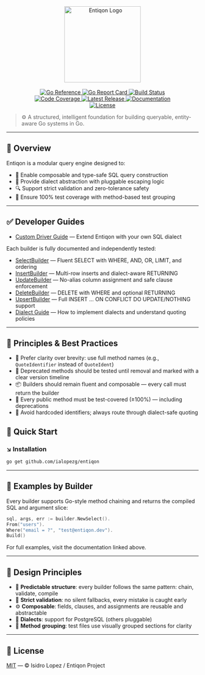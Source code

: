 
<p align="center" style="text-align: center; width: 256px; display: block; margin: auto;">
    <img src="https://raw.githubusercontent.com/ialopezg/entiqon/main/assets/entiqon_black.png" align="center" alt="Entiqon Logo" style="width: 200px; display: block; margin: auto;" />
</p>
<br/>

<p align="center" style="text-align: center; width: 384px; display: block; margin: auto;">
  <a href="https://pkg.go.dev/github.com/ialopezg/entiqon">
    <img src="https://pkg.go.dev/badge/github.com/ialopezg/entiqon.svg" alt="Go Reference" />
  </a>
  <a href="https://goreportcard.com/report/github.com/ialopezg/entiqon">
    <img src="https://goreportcard.com/badge/github.com/ialopezg/entiqon" alt="Go Report Card" />
  </a>
  <a href="https://github.com/ialopezg/entiqon/actions/workflows/ci.yml">
    <img src="https://github.com/ialopezg/entiqon/actions/workflows/ci.yml/badge.svg" alt="Build Status" />
  </a>
  <a href="https://codecov.io/gh/ialopezg/entiqon">
    <img src="https://codecov.io/gh/ialopezg/entiqon/branch/main/graph/badge.svg" alt="Code Coverage" />
  </a>
  <a href="https://github.com/ialopezg/entiqon/releases">
    <img src="https://img.shields.io/github/v/release/ialopezg/entiqon" alt="Latest Release" />
  </a>
  <a href="https://ialopezg.github.io/entiqon/">
    <img src="https://img.shields.io/badge/docs-online-blue?logo=github" alt="Documentation" />
  </a>
  <a href="https://github.com/ialopezg/entiqon/blob/main/LICENSE">
    <img src="https://img.shields.io/github/license/ialopezg/entiqon" alt="License" />
  </a>
</p>


> ⚙️ A structured, intelligent foundation for building queryable, entity-aware Go systems in Go.

---

## 🌱 Overview

Entiqon is a modular query engine designed to:

* 🧱 Enable composable and type-safe SQL query construction
* 🔄 Provide dialect abstraction with pluggable escaping logic
* 🔍 Support strict validation and zero-tolerance safety
* 🧪 Ensure 100% test coverage with method-based test grouping

---



## ✅ Developer Guides
* [Custom Driver Guide](./docs/developer/core/driver/custom_driver_guide.md) — Extend Entiqon with your own SQL dialect

Each builder is fully documented and independently tested:

* [SelectBuilder](./docs/developer/builder/select_builder.md) — Fluent SELECT with WHERE, AND, OR, LIMIT, and ordering
* [InsertBuilder](./docs/developer/builder/insert_builder.md) — Multi-row inserts and dialect-aware RETURNING
* [UpdateBuilder](./docs/developer/builder/update_builder_full_guide.md) — No-alias column assignment and safe clause enforcement
* [DeleteBuilder](./docs/developer/builder/delete_builder.md) — DELETE with WHERE and optional RETURNING
* [UpsertBuilder](./docs/developer/builder/upsert_builder_full_guide.md) — Full INSERT ... ON CONFLICT DO UPDATE/NOTHING support
* [Dialect Guide](./docs/developer/architecture/dialect_guide.md) — How to implement dialects and understand quoting policies

---

## 📏 Principles & Best Practices

* 🧼 Prefer clarity over brevity: use full method names (e.g., `QuoteIdentifier` instead of `QuoteIdent`)
* 🚫 Deprecated methods should be tested until removal and marked with a clear version timeline
* 📦 Builders should remain fluent and composable — every call must return the builder
* 🧪 Every public method must be test-covered (≥100%) — including deprecations
* 🧩 Avoid hardcoded identifiers; always route through dialect-safe quoting


## 🚀 Quick Start

### ↘️ Installation

```bash
go get github.com/ialopezg/entiqon
```

---

## 🧪 Examples by Builder

Every builder supports Go-style method chaining and returns the compiled SQL and argument slice:

```go
sql, args, err := builder.NewSelect().
From("users").
Where("email = ?", "test@entiqon.dev").
Build()
```

For full examples, visit the documentation linked above.

---

## 🧩 Design Principles

* 📐 **Predictable structure**: every builder follows the same pattern: chain, validate, compile
* 🔐 **Strict validation**: no silent fallbacks, every mistake is caught early
* ⚙️ **Composable**: fields, clauses, and assignments are reusable and abstractable
* 🔄 **Dialects**: support for PostgreSQL (others pluggable)
* 📂 **Method grouping**: test files use visually grouped sections for clarity

---

## 📄 License

[MIT](LICENSE) — © Isidro Lopez / Entiqon Project
